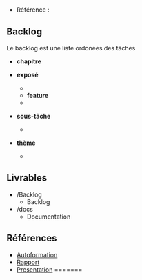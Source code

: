 #  

- Référence :   

 

## Backlog 

Le backlog est une liste ordonées des tâches 

- **chapitre** 
- **exposé** 
  - []() 
  - **feature** 
  - []() 
  
- **sous-tâche** 
   - []() 
- **thème** 
  - []() 
## Livrables 

 

- /Backlog 
  - Backlog 
- /docs 
  - Documentation 
## Références 

 

- [Autoformation](#) 
- [Rapport]()
- [Presentation]()
=======
